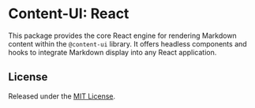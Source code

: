 # Content-UI: React

This package provides the core React engine for rendering Markdown content within the `@content-ui` library. It offers headless components and hooks to integrate Markdown display into any React application.

## License

Released under the [MIT License](https://github.com/control-ui/content-ui/blob/main/LICENSE).
